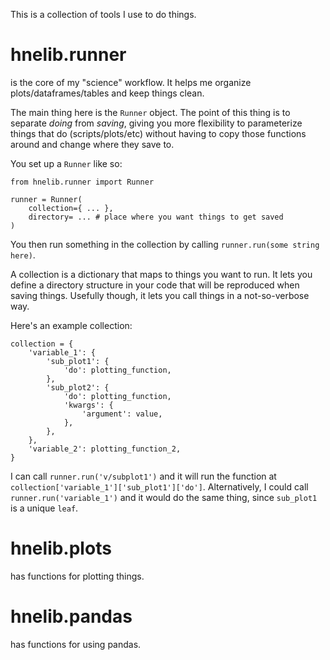 This is a collection of tools I use to do things.

# hnelib.runner

is the core of my "science" workflow. It helps me organize plots/dataframes/tables and keep things clean.

The main thing here is the `Runner` object. The point of this thing is to separate _doing_ from _saving_, giving you more flexibility to parameterize things that do (scripts/plots/etc) without having to copy those functions around and change where they save to.

You set up a `Runner` like so:

```
from hnelib.runner import Runner

runner = Runner(
    collection={ ... },
    directory= ... # place where you want things to get saved
)
```

You then run something in the collection by calling `runner.run(some string here)`.

A collection is a dictionary that maps to things you want to run. It lets you define a directory structure in your code that will be reproduced when saving things. Usefully though, it lets you call things in a not-so-verbose way.

Here's an example collection:
```
collection = {
    'variable_1': {
        'sub_plot1': {
            'do': plotting_function,
        },
        'sub_plot2': {
            'do': plotting_function,
            'kwargs': {
                'argument': value,
            },
        },
    },
    'variable_2': plotting_function_2,
}
```

I can call `runner.run('v/subplot1')` and it will run the function at
`collection['variable_1']['sub_plot1']['do']`. Alternatively, I could call `runner.run('variable_1')` and it would do the same thing, since `sub_plot1` is a unique `leaf`.


# hnelib.plots

has functions for plotting things.

# hnelib.pandas

has functions for using pandas.
